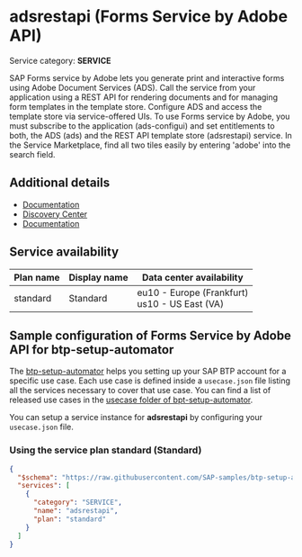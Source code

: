 # **adsrestapi** (Forms Service by Adobe API)

Service category: **SERVICE**

SAP Forms service by Adobe lets you generate print and interactive forms using Adobe Document Services (ADS). Call the service from your application using a REST API for rendering documents and for managing form templates in the template store. Configure ADS and access the template store via service-offered UIs. To use Forms service by Adobe, you must subscribe to the application (ads-configui) and set entitlements to both, the ADS (ads) and the REST API template store (adsrestapi) service. In the Service Marketplace, find all two tiles easily by entering 'adobe' into the search field.

## Additional details

- [Documentation](https://help.sap.com/viewer/dcbea777ceb3411cb10500a1a392273e/Cloud/en-US/661c02ef20d54bfeb309d42608baeaca.html)
- [Discovery Center](https://discovery-center.cloud.sap/protected/index.html#/serviceCatalog/forms-service-by-adobe)
- [Documentation](https://adsrestapi-formsprocessing.cfapps.us10.hana.ondemand.com/swagger-ui.html)

## Service availability

| Plan name | Display name | Data center availability  |
|------|----------------|---------------------------|
|  standard  |  Standard  | eu10 - Europe (Frankfurt)<br> us10 - US East (VA)  |

## Sample configuration of **Forms Service by Adobe API** for btp-setup-automator

The [btp-setup-automator](https://github.com/SAP-samples/btp-setup-automator) helps you setting up your SAP BTP account for a specific use case. Each use case is defined inside a `usecase.json` file listing all the services necessary to cover that use case. You can find a list of released use cases in the [usecase folder of bpt-setup-automator](https://github.com/SAP-samples/btp-setup-automator/tree/main/usecases).

You can setup a service instance for **adsrestapi** by configuring your `usecase.json` file.

### Using the service plan **standard** (Standard)

```json
{
  "$schema": "https://raw.githubusercontent.com/SAP-samples/btp-setup-automator/main/libs/btpsa-usecase.json",
  "services": [
    {
      "category": "SERVICE",
      "name": "adsrestapi",
      "plan": "standard"
    }
  ]
}
```
